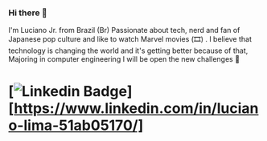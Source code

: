 ### Hi there 👋
 I'm Luciano Jr. from Brazil (Br) Passionate about tech,
  nerd and fan of Japanese pop culture  and  like to watch  Marvel 
  movies (🎞️) .
 I believe that technology is changing the world and it's
  getting better because of that,
  Majoring in computer engineering
   I will be open the new challenges 🌱

[![Linkedin Badge](https://img.shields.io/badge/-LinkedIn-blue?style=flat-square&logo=Linkedin&logoColor=white&link=https://www.linkedin.com/in/luciano)][https://www.linkedin.com/in/luciano-lima-51ab05170/]
====================================================================================================================================================================================
<!--
**lucianojunnior17/lucianojunnior17** is a ✨ _special_ ✨ repository because its `README.md` (this file) appears on your GitHub profile.

